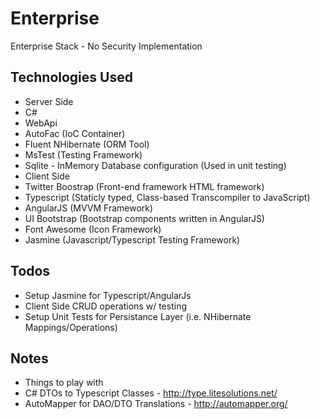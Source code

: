 # Enterprise
Enterprise Stack - No Security Implementation

## Technologies Used
* Server Side 
 * C#
 * WebApi
 * AutoFac (IoC Container)
 * Fluent NHibernate (ORM Tool)
 * MsTest (Testing Framework)
  * Sqlite - InMemory Database configuration (Used in unit testing)
* Client Side
 * Twitter Boostrap (Front-end framework HTML framework)
 * Typescript (Staticly typed, Class-based Transcompiler to JavaScript)
 * AngularJS (MVVM Framework)
 * UI Bootstrap (Bootstrap components written in AngularJS)
 * Font Awesome (Icon Framework)
 * Jasmine (Javascript/Typescript Testing Framework)
 
## Todos
* Setup Jasmine for Typescript/AngularJs
* Client Side CRUD operations w/ testing 
* Setup Unit Tests for Persistance Layer (i.e. NHibernate Mappings/Operations)
 

## Notes
* Things to play with
 * C# DTOs to Typescript Classes - http://type.litesolutions.net/
 * AutoMapper for DAO/DTO Translations - http://automapper.org/